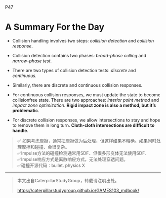 P47   
# A Summary For the Day   

 - Collision handling involves two steps: *collision detection* and *collision response*.    
 
 - Collision detection contains two phases: *broad-phase culling* and *narrow-phase test*.    
 
 - There are two types of collision detection tests: *discrete* and *continuous*.    
 
 - Similarly, there are discrete and continuous collision responses.   
 
 - For continuous collision responses, we must update the state to become collisionfree state. There are two approaches: *interior point method* and *impact zone optimization*. **Rigid impact zone is also a method, but it’s problematic**.    

 - For discrete collision responses, we allow intersections to stay and hope to remove them in long turn. **Cloth-cloth intersections are difficult to handle**.    


> &#x2705; 如果考虑摩擦，通常把摩擦做为后处理，但这样结果不精确。如果同时处理摩擦和碰撞、会很复杂。   
> &#x2705;Impulse方法的碰撞检测通常用SDF．但很多形变体无法使用SDF.    
> &#x2705;Impulse响应方式是离散响应方式，无法处理穿透问题。   
> &#x2705;碰撞开源代码：bullet. physics X   


---------------------------------------
> 本文出自CaterpillarStudyGroup，转载请注明出处。
>
> https://caterpillarstudygroup.github.io/GAMES103_mdbook/